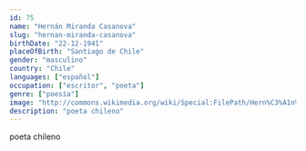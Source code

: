 ```yaml
---
id: 75
name: "Hernán Miranda Casanova"
slug: "hernan-miranda-casanova"
birthDate: "22-12-1941"
placeOfBirth: "Santiago de Chile"
gender: "masculino"
country: "Chile"
languages: ["español"]
occupation: ["escritor", "poeta"]
genre: ["poesía"]
image: "http://commons.wikimedia.org/wiki/Special:FilePath/Hern%C3%A1n%20Miranda%20Casanova.jpg"
description: "poeta chileno"
---
```


poeta chileno
